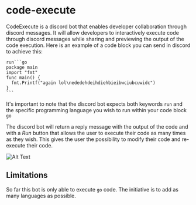 # code-execute

CodeExecute is a discord bot that enables developer collaboration through discord messages. It will allow developers to interactively execute code through discord messages while sharing and previewing the output of the code execution. Here is an example of a code block you can send in discord to achieve this:

````
run```go
package main
import "fmt"
func main() {
  fmt.Printf("again lol\nededehdeihdiehbieibwciubcuwidc")
}
```
````

It's important to note that the discord bot expects both keywords `run` and the specific programming language you wish to run within your code block `go`

The discord bot will return a reply message with the output of the code and with a *Run* button that allows the user to execute their code as many times as they wish. This gives the user the possibility to modify their code and re-execute their code.

![Alt Text](https://media.giphy.com/media/fUQj3S1Noe4efHAYxA/giphy.gif)

## Limitations

So far this bot is only able to execute `go` code. The initiative is to add as many languages as possible.